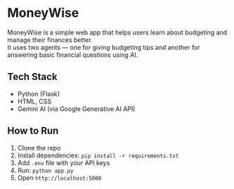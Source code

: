 # MoneyWise

MoneyWise is a simple web app that helps users learn about budgeting and manage their finances better.  
It uses two agents — one for giving budgeting tips and another for answering basic financial questions using AI.

## Tech Stack

- Python (Flask)  
- HTML, CSS  
- Gemini AI (via Google Generative AI API)  

## How to Run

1. Clone the repo  
2. Install dependencies: `pip install -r requirements.txt`  
3. Add `.env` file with your API keys  
4. Run: `python app.py`  
5. Open `http://localhost:5000`


